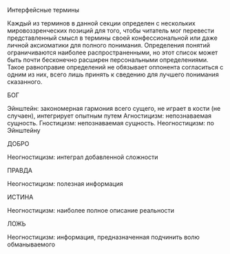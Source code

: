 Интерфейсные термины

Каждый из терминов в данной секции определен с нескольких мировоззренческих 
позиций для того, чтобы читатель мог перевести представленный смысл в термины 
своей конфессиональной или даже личной аксиоматики для полного понимания. 
Определения понятий ограничиваются наиболее распространенными, но этот список 
может быть почти бесконечно расширен персональными определениями. Такое 
равноправие определений не обязывает оппонента согласиться с одним из них, 
всего лишь принять к сведению для лучшего понимания сказанного.


БОГ

Эйнштейн: закономерная гармония всего сущего, не играет в кости (не случаен), 
          интегрирует опытным путем
Агностицизм: непознаваемая сущность.
Гностицизм: непознаваемая сущность.
Неогностицизм: по Эйнштейну

ДОБРО

Неогностицизм: интеграл добавленной сложности


ПРАВДА

Неогностицизм: полезная информация


ИСТИНА

Неогностицизм: наиболее полное описание реальности


ЛОЖЬ

Неогностицизм: информация, предназначенная подчинить волю обманываемого







